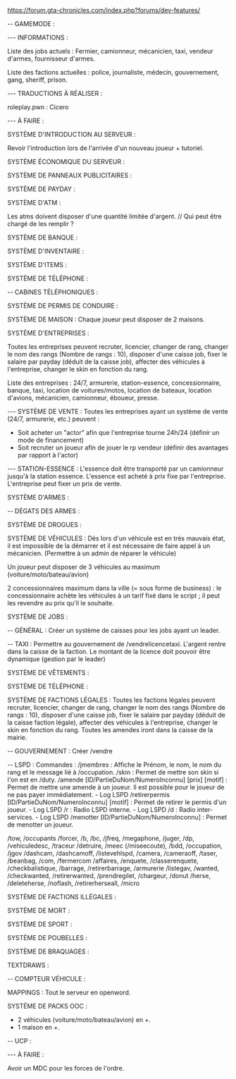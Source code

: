 
https://forum.gta-chronicles.com/index.php?forums/dev-features/

-- GAMEMODE :

--- INFORMATIONS :

Liste des jobs actuels : Fermier, camionneur, mécanicien, taxi, vendeur d'armes, fournisseur d'armes.

Liste des factions actuelles : police, journaliste, médecin, gouvernement, gang, sheriff, prison.

--- TRADUCTIONS À RÉALISER :

roleplay.pwn : Cicero

--- À FAIRE : 

SYSTÈME D'INTRODUCTION AU SERVEUR :

Revoir l'introduction lors de l'arrivée d'un nouveau joueur + tutoriel.

SYSTÈME ÉCONOMIQUE DU SERVEUR :

SYSTÈME DE PANNEAUX PUBLICITAIRES :

SYSTÈME DE PAYDAY :

SYSTÈME D'ATM :

Les atms doivent disposer d'une quantité limitée d'argent. // Qui peut être chargé de les remplir ?

SYSTÈME DE BANQUE :

SYSTÈME D'INVENTAIRE :

SYSTÈME D'ITEMS :

SYSTÈME DE TÉLÉPHONE :

-- CABINES TÉLÉPHONIQUES :

SYSTÈME DE PERMIS DE CONDUIRE :

SYSTÈME DE MAISON :
Chaque joueur peut disposer de 2 maisons.

SYSTÈME D'ENTREPRISES :

Toutes les entreprises peuvent recruter, licencier, changer de rang, changer le nom des rangs (Nombre de rangs : 10), disposer d'une caisse job, fixer le salaire par payday (déduit de la caisse job), affecter des véhicules à l'entreprise, changer le skin en fonction du rang.

Liste des entreprises : 24/7, armurerie, station-essence, concessionnaire, banque, taxi, location de voitures/motos, location de bateaux, location d'avions, mécanicien, camionneur, éboueur, presse.

--- SYSTÈME DE VENTE :
Toutes les entreprises ayant un système de vente (24/7, armurerie, etc.) peuvent :
- Soit acheter un "actor" afin que l'entreprise tourne 24h/24 (définir un mode de financement)
- Soit recruter un joueur afin de jouer le rp vendeur (définir des avantages par rapport à l'actor)

--- STATION-ESSENCE :
L'essence doit être transporté par un camionneur jusqu'à la station essence.
L'essence est acheté à prix fixe par l'entreprise.
L'entreprise peut fixer un prix de vente.

SYSTÈME D'ARMES :

-- DÉGATS DES ARMES :

SYSTÈME DE DROGUES :

SYSTÈME DE VÉHICULES :
Dès lors d'un véhicule est en très mauvais état, il est impossible de la démarrer et il est nécessaire de faire appel à un mécanicien. (Permettre à un admin de réparer le véhicule)

Un joueur peut disposer de 3 véhicules au maximum (voiture/moto/bateau/avion)

2 concessionnaires maximum dans la ville (= sous forme de business) : le concessionnaire achète les véhicules à un tarif fixé dans le script ; il peut les revendre au prix qu'il le souhaite.

SYSTÈME DE JOBS :

-- GÉNÉRAL : Créer un système de caisses pour les jobs ayant un leader.

-- TAXI : Permettre au gouvernement de /vendrelicencetaxi. L'argent rentre dans la caisse de la faction. Le montant de la licence doit pouvoir être dynamique (gestion par le leader)

SYSTÈME DE VÊTEMENTS :

SYSTÈME DE TÉLÉPHONE :

SYSTÈME DE FACTIONS LÉGALES :
Toutes les factions légales peuvent recruter, licencier, changer de rang, changer le nom des rangs (Nombre de rangs : 10), disposer d'une caisse job, fixer le salaire par payday (déduit de la caisse faction légale), affecter des véhicules à l'entreprise, changer le skin en fonction du rang. Toutes les amendes iront dans la caisse de la mairie.

-- GOUVERNEMENT : Créer /vendre

-- LSPD : 
Commandes : 
/jmembres : Affiche le Prénom, le nom, le nom du rang et le message lié à /occupation.
/skin : Permet de mettre son skin si l'on est en /duty.
/amende [ID/PartieDuNom/NumeroInconnu] [prix] [motif] : Permet de mettre une amende à un joueur. Il est possible pour le joueur de ne pas payer immédiatement. - Log LSPD
/retirerpermis [ID/PartieDuNom/NumeroInconnu] [motif] : Permet de retirer le permis d'un joueur. - Log LSPD
/r : Radio LSPD interne. - Log LSPD
/d : Radio inter-services. - Log LSPD
/menotter [ID/PartieDuNom/NumeroInconnu] : Permet de menotter un joueur.




 /tow, /occupants
/forcer, /b, /bc, /jfreq, /megaphone, /juger, /dp, /vehiculedesc, /traceur
/detruire, /meec (/miseecoute), /bdd, /occupation, /jgov
/dashcam, /dashcamoff, /listevehlspd, /camera, /cameraoff, /taser, /beanbag, /com, /fermercom
/affaires, /enquete, /classerenquete, /checkbalistique, /barrage, /retirerbarrage, /armurerie
/listegav, /wanted, /checkwanted, /retirerwanted, /prendregilet, /chargeur, /donut
/herse, /deleteherse, /noflash, /retirerherseall, /micro

SYSTÈME DE FACTIONS ILLÉGALES :

SYSTÈME DE MORT :

SYSTÈME DE SPORT :

SYSTÈME DE POUBELLES :

SYSTÈME DE BRAQUAGES :

TEXTDRAWS :

-- COMPTEUR VÉHICULE :

MAPPINGS : Tout le serveur en openword.

SYSTÈME DE PACKS OOC :
+ 2 véhicules (voiture/moto/bateau/avion) en +.
+ 1 maison en +.

-- UCP :

--- À FAIRE :

Avoir un MDC pour les forces de l'ordre.
